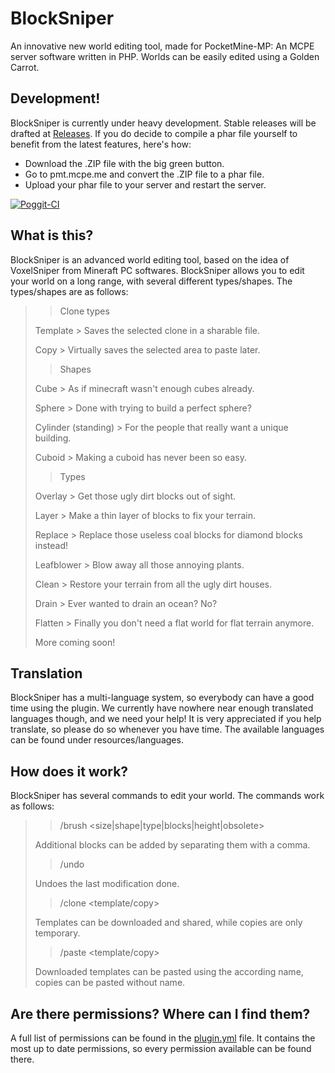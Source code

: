 # BlockSniper
An innovative new world editing tool, made for PocketMine-MP: An MCPE server software written in PHP. Worlds can be easily edited using a Golden Carrot.

## Development!
BlockSniper is currently under heavy development. Stable releases will be drafted at [Releases](https://github.com/Sandertv/BlockSniper/releases).
If you do decide to compile a phar file yourself to benefit from the latest features, here's how:
 - Download the .ZIP file with the big green button.
 - Go to pmt.mcpe.me and convert the .ZIP file to a phar file.
 - Upload your phar file to your server and restart the server.

[![Poggit-CI](https://poggit.pmmp.io/ci.badge/Sandertv/BlockSniper/BlockSniper)](https://poggit.pmmp.io/ci/Sandertv/BlockSniper/BlockSniper)

## What is this?
BlockSniper is an advanced world editing tool, based on the idea of VoxelSniper from Mineraft PC softwares.
BlockSniper allows you to edit your world on a long range, with several different types/shapes. The types/shapes are as follows:

>> Clone types
>
> Template  > Saves the selected clone in a sharable file.
>
> Copy      > Virtually saves the selected area to paste later.
>
>> Shapes
>
> Cube      > As if minecraft wasn't enough cubes already.
>
> Sphere    > Done with trying to build a perfect sphere?
>
> Cylinder (standing) > For the people that really want a unique building.
>
> Cuboid    > Making a cuboid has never been so easy.
>
>> Types
>
> Overlay   > Get those ugly dirt blocks out of sight.
>
> Layer     > Make a thin layer of blocks to fix your terrain.
>
> Replace   > Replace those useless coal blocks for diamond blocks instead!
>
> Leafblower > Blow away all those annoying plants.
>
> Clean     > Restore your terrain from all the ugly dirt houses.
>
> Drain     > Ever wanted to drain an ocean? No?
>
> Flatten   > Finally you don't need a flat world for flat terrain anymore.
>
> More coming soon!

## Translation
BlockSniper has a multi-language system, so everybody can have a good time using the plugin. We currently have nowhere near enough translated languages though, and we need your help! It is very appreciated if you help translate, so please do so whenever you have time. The available languages can be found under resources/languages.

## How does it work?
BlockSniper has several commands to edit your world. The commands work as follows:

>> /brush <size|shape|type|blocks|height|obsolete> <args>
>
> Additional blocks can be added by separating them with a comma.
>
>> /undo
>
> Undoes the last modification done.
>
>> /clone <template/copy> <radiusXheight> <name>
>
> Templates can be downloaded and shared, while copies are only temporary.
>
>> /paste <template/copy> <name>
>
> Downloaded templates can be pasted using the according name, copies can be pasted without name.

## Are there permissions? Where can I find them?
A full list of permissions can be found in the [plugin.yml](https://github.com/Sandertv/BlockSniper/blob/master/plugin.yml) file. 
It contains the most up to date permissions, so every permission available can be found there.

